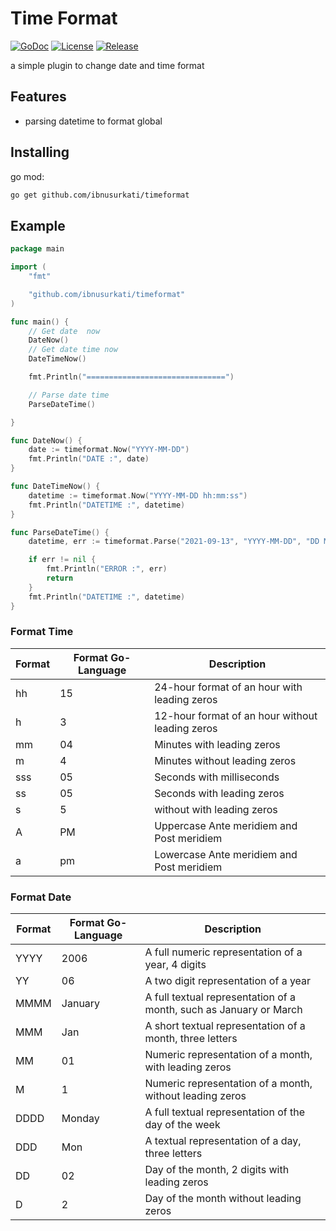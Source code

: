 # Time Format

[![GoDoc](https://godoc.org/github.com/ibnusurkati/timeformat?status.svg)](https://pkg.go.dev/github.com/ibnusurkati/timeformat?tab=doc)
[![License](https://img.shields.io/github/license/ibnusurkati/timeformat?style=plastic)](https://github.com/ibnusurkati/timeformat/blob/master/LICENSE)
[![Release](https://img.shields.io/github/v/release/ibnusurkati/timeformat.svg?style=flat-square)](https://github.com/ibnusurkati/timeformat/releases)

a simple plugin to change date and time format

## Features
- parsing datetime to format global

## Installing

go mod:

```bash
go get github.com/ibnusurkati/timeformat
```

## Example

```go
package main

import (
	"fmt"

	"github.com/ibnusurkati/timeformat"
)

func main() {
	// Get date  now
	DateNow()
	// Get date time now
	DateTimeNow()

	fmt.Println("===============================")

	// Parse date time
	ParseDateTime()

}

func DateNow() {
	date := timeformat.Now("YYYY-MM-DD")
	fmt.Println("DATE :", date)
}

func DateTimeNow() {
	datetime := timeformat.Now("YYYY-MM-DD hh:mm:ss")
	fmt.Println("DATETIME :", datetime)
}

func ParseDateTime() {
	datetime, err := timeformat.Parse("2021-09-13", "YYYY-MM-DD", "DD MMMM YYYY")

	if err != nil {
		fmt.Println("ERROR :", err)
		return
	}
	fmt.Println("DATETIME :", datetime)
}

```

### Format Time
|Format|Format Go-Language|Description                                    |
|------|------------------|-----------------------------------------------|
|hh    |15                |24-hour format of an hour with leading zeros   |
|h     |3                 |12-hour format of an hour without leading zeros|
|mm    |04                |Minutes with leading zeros                     |
|m     |4                 |Minutes without leading zeros                  |
|sss   |05                |Seconds with milliseconds                      |
|ss    |05                |Seconds with leading zeros                     |
|s     |5                 |without with leading zeros                     |
|A     |PM                |Uppercase Ante meridiem and Post meridiem      |
|a     |pm                |Lowercase Ante meridiem and Post meridiem      |

### Format Date
|Format|Format Go-Language|Description                                                       |
|------|------------------|------------------------------------------------------------------|
|YYYY  |2006              |A full numeric representation of a year, 4 digits                 |
|YY    |06                |A two digit representation of a year                              |
|MMMM  |January           |A full textual representation of a month, such as January or March|
|MMM   |Jan               |A short textual representation of a month, three letters          |
|MM    |01                |Numeric representation of a month, with leading zeros             |
|M     |1                 |Numeric representation of a month, without leading zeros          |
|DDDD  |Monday            |A full textual representation of the day of the week              |
|DDD   |Mon               |A textual representation of a day, three letters                  |
|DD    |02                |Day of the month, 2 digits with leading zeros                     |
|D     |2                 |Day of the month without leading zeros                            |